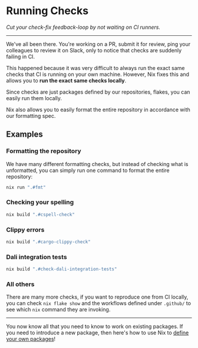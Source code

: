 # Running Checks
_Cut your check-fix feedback-loop by not waiting on CI runners._

---

We've all been there. You're working on a PR, submit it for review, ping your colleagues to review it on Slack, only to notice that checks are suddenly failing in CI.

This happened because it was very difficult to always run the exact same checks that CI is running on your own machine. However, Nix fixes this and allows you to **run the exact same checks locally**.

Since checks are just packages defined by our repositories, flakes, you can easily run them locally.

Nix also allows you to easily format the entire repository in accordance with our formatting spec.

## Examples

### Formatting the repository

We have many different formatting checks, but instead of checking what is unformatted, you can simply run one command to format the entire repository:

```bash
nix run ".#fmt"
```

### Checking your spelling

```bash
nix build ".#cspell-check"
```

### Clippy errors

```bash
nix build ".#cargo-clippy-check"
```

### Dali integration tests

```bash
nix build ".#check-dali-integration-tests"
```

### All others

There are many more checks, if you want to reproduce one from CI locally, you can check `nix flake show` and the workflows defined under `.github/` to see which `nix` command they are invoking.

---

You now know all that you need to know to work on existing packages. If you need to introduce a new package, then here's how to use Nix to [define your own packages](./defining-your-own-packages.html)!





